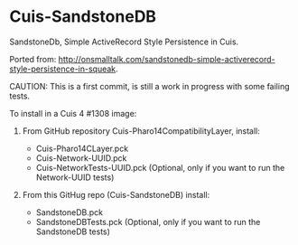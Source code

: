 Cuis-SandstoneDB
================

SandstoneDb, Simple ActiveRecord Style Persistence in Cuis.

Ported from: http://onsmalltalk.com/sandstonedb-simple-activerecord-style-persistence-in-squeak.

CAUTION: This is a first commit, is still a work in progress with some failing tests.


To install in a Cuis 4 #1308 image:

1. From GitHub repository Cuis-Pharo14CompatibilityLayer, install:
    - Cuis-Pharo14CLayer.pck
    - Cuis-Network-UUID.pck
    - Cuis-NetworkTests-UUID.pck (Optional, only if you want to run the Network-UUID tests)

2. From this GitHug repo (Cuis-SandstoneDB) install:
    - SandstoneDB.pck
    - SandstoneDBTests.pck (Optional, only if you want to run the SandstoneDB tests)

